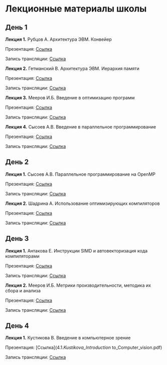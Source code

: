 # Лекционные материалы школы

## День 1

__Лекция 1.__ Рубцов А. Архитектура ЭВМ. Конвейер

  Презентация: [Cсылка](1.1_Rubtsov_Architecture_pipeline.pdf) 

  Запись трансляции: [Cсылка](https://www.youtube.com/watch?v=eZO4yVNUs_g&t=1590s)

__Лекция 2.__ Гетманский В. Архитектура ЭВМ. Иерархия памяти

  Презентация: [Cсылка](1.2._Getmansky_Architecture_memory.pdf) 

  Запись трансляции: [Cсылка](https://www.youtube.com/watch?v=eZO4yVNUs_g&t=7320s)
  
  
__Лекция 3.__ Мееров И.Б. Введение в оптимизацию программ

  Презентация: [Cсылка](1.3._Meyerov_-_Intro_to_optimization.pdf)

  Запись трансляции: [Cсылка](https://www.youtube.com/watch?v=eZO4yVNUs_g&t=12797s)

__Лекция 4.__ Сысоев А.В. Введение в параллельное программирование

  Презентация: [Cсылка](1.4._Sysoev_OpenMP.pdf)

  Запись трансляции: [Cсылка](https://www.youtube.com/watch?v=eZO4yVNUs_g&t=18720s)

## День 2

__Лекция 1.__ Сысоев А.В. Параллельное программирование на OpenMP

  Презентация: [Cсылка](1.4._Sysoev_OpenMP.pdf)

  Запись трансляции: [Cсылка](https://www.youtube.com/watch?v=vHX98dKVGjs&t=0s)
  

__Лекция 2.__ Шадрина А. Использование оптимизирующих компиляторов

  Презентация: [Cсылка](2.2_Shadrina_Compiler_Overview_and_Optimization.pdf)

  Запись трансляции: [Cсылка](https://www.youtube.com/watch?v=vHX98dKVGjs&t=6738s)

## День 3

__Лекция 1.__ Антакова Е. Инструкции SIMD и автовекторизация кода компиляторами

  Презентация: [Cсылка](3.1._Antakova_simd_and_autovectorization.pdf)  
  
  Запись трансляции: [Cсылка](https://www.youtube.com/watch?v=Z4HsGeg0tDU&t=0s)
  
__Лекция 2.__ Мееров И.Б. Метрики производительности, методика их сбора и анализа

  Презентация: [Cсылка](3.2._Meyerov_Performance_metrics.pdf)  
  
  Запись трансляции: [Cсылка](https://www.youtube.com/watch?v=Z4HsGeg0tDU&t=4920s)

## День 4

__Лекция 1.__ Кустикова В. Введение в компьютерное зрение

  Презентация: [Cсылка](4.1._Kustikova_Introduction_ to_Computer_vision.pdf)  
  
  Запись трансляции: [Cсылка]()
